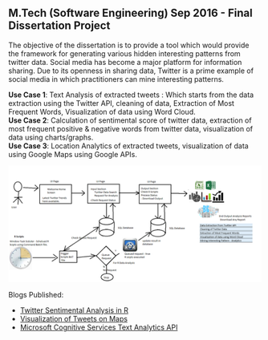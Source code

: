 M.Tech (Software Engineering) Sep 2016 - Final Dissertation Project
---

The objective of the dissertation is to provide a tool which would provide the framework for generating various hidden interesting patterns from twitter data. Social media has become a major platform for information sharing. Due to its openness in sharing data, Twitter is a prime example of social media in which practitioners can mine interesting patterns.

__Use Case 1__: Text Analysis of extracted tweets : Which starts from the data extraction using the Twitter API, cleaning of data, Extraction of Most Frequent Words, Visualization of data using Word Cloud.<br>
__Use Case 2__: Calculation of sentimental score of twitter data, extraction of most frequent positive & negative words from twitter data, visualization of data using charts/graphs.<br>
__Use Case 3__: Location Analytics of extracted tweets, visualization of data using Google Maps using Google APIs.

![alt text](https://github.com/shobhit-singh/Twittter-Data-Analysis/blob/master/image/flow.png "Flow Diagram")

Blogs Published:
+ [Twitter Sentimental Analysis in R](https://bigdataenthusiast.wordpress.com/2016/11/05/sentimental-analysis-in-r/)
+ [Visualization of Tweets on Maps](https://bigdataenthusiast.wordpress.com/2016/04/17/visualization-of-tweets-on-google-maps/)
+ [Microsoft Cognitive Services Text Analytics API](https://bigdataenthusiast.wordpress.com/2016/10/02/microsoft-cognitive-services-text-analytics-api-in-r/)
